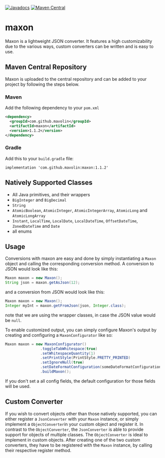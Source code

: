 [![Javadocs](https://www.javadoc.io/badge/com.github.mavolin/maxon.svg)](https://www.javadoc.io/doc/com.github.mavolin/maxon)  [![Maven Central](https://img.shields.io/maven-central/v/com.github.mavolin/maxon)](https://search.maven.org/artifact/com.github.mavolin/maxon)

# maxon

Maxon is a lightweight JSON converter. It features a high customizability due to the various ways, custom converters can be written and is easy to use.

## Maven Central Repository

Maxon is uploaded to the central repository and can be added to your project by following the steps below.

### Maven

Add the following dependency to your ``pom.xml``

```xml
<dependency>
  <groupId>com.github.mavolin</groupId>
  <artifactId>maxon</artifactId>
  <version>1.1.2</version>
</dependency>
```

### Gradle

Add this to your ``build.gradle`` file:

```
implementation 'com.github.mavolin:maxon:1.1.2'
```

## Natively Supported Classes

- All Java primitives, and their wrappers
- ``BigInteger`` and ``BigDecimal``
- ``String``
- ``AtomicBoolean``, ``AtomicInteger``, ``AtomicIntegerArray``, ``AtomicLong`` and ``AtomicLongArray``
- ``Instant``, ``LocalTime``, ``LocalDate``, ``LocalDateTime``, ``OffsetDateTime``, ``ZonedDateTime`` and ``Date``
- all enums

## Usage

Conversions with maxon are easy and done by simply instantiating a ``Maxon`` object and calling the corresponding conversion method.
A conversion to JSON would look like this:

```java
Maxon maxon = new Maxon();
String json = maxon.getAsJson(12);
```

and a conversion from JSON would look like this:

```java
Maxon maxon = new Maxon();
Integer myInt = maxon.getFromJson(json, Integer.class);
```

note that we are using the wrapper classes, in case the JSON value would be ``null``.

To enable customized output, you can simply configure Maxon's output by creating and configuring a ``MaxonConfigurator`` like so:

```java
Maxon maxon = new MaxonConfigurator()
				.toggleTabWhitespace(true)
				.setWhitespaceQuantity(1)
				.setPrintStyle(PrintStyle.PRETTY_PRINTED)
				.setIgnoreNull(true)
				.setDateFormatConfiguration(someDateFormatConfiguration)
				.buildMaxon();
```

If you don't set a all config fields, the default configuration for those fields will be used.

## Custom Converter

If you wish to convert objects other than those natively supported, you can either register a ``JsonConverter`` with your ``Maxon`` instance, or simply implement a ``ObjectConverter``in your custom object and register it. In contrast to the ``ObjectConverter``, the ``JsonConverter`` is able to provide support for objects of multiple classes. The ``ObjectConverter`` is ideal to implement in custom objects. After creating one of the two custom converters, they have to be registered with the ``Maxon`` instance, by calling their respective register method.
